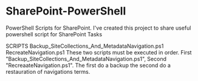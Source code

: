# SharePoint-PowerShell
PowerShell Scripts for SharePoint.
I've created this project to share useful powershell script for SharePoint Tasks

SCRIPTS
Backup_SiteCollections_And_MetadataNavigation.ps1
RecreateNavigation.ps1
These two scripts must be executed in order. First "Backup_SiteCollections_And_MetadataNavigation.ps1", Second "RecreaateNavigation.ps1".
The first do a backup the second do a restauration of navigations terms.
